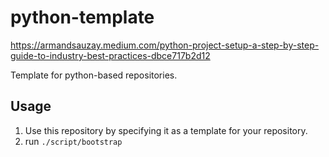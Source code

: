# python-template

https://armandsauzay.medium.com/python-project-setup-a-step-by-step-guide-to-industry-best-practices-dbce717b2d12

Template for python-based repositories.

## Usage

1. Use this repository by specifying it as a template for your repository.
2. run `./script/bootstrap`
